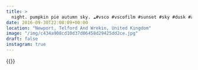 ```yaml
---
title: >
  night. pumpkin pie autumn sky. ☁️#vsco #vscofilm #sunset #sky #dusk #autumn
date: 2016-09-30T22:08:09+00:00
location: "Newport, Telford And Wrekin, United Kingdom"
image: "/img/c434a908cd10d37d06458d29425dd2ce.jpg"
draft: false
instagram: true
---
```


{{<photo src="/img/c434a908cd10d37d06458d29425dd2ce.jpg">}}
